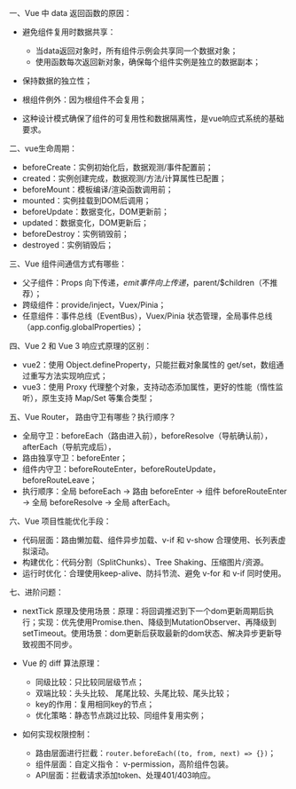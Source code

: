 一、Vue 中 data 返回函数的原因：
- 避免组件复用时数据共享：
   - 当data返回对象时，所有组件示例会共享同一个数据对象；
   - 使用函数每次返回新对象，确保每个组件实例是独立的数据副本；
 
- 保持数据的独立性；
- 根组件例外：因为根组件不会复用；
- 这种设计模式确保了组件的可复用性和数据隔离性，是vue响应式系统的基础要求。

二、vue生命周期：
- beforeCreate：实例初始化后，数据观测/事件配置前；
- created：实例创建完成，数据观测/方法/计算属性已配置；
- beforeMount：模板编译/渲染函数调用前；
- mounted：实例挂载到DOM后调用；
- beforeUpdate：数据变化，DOM更新前；
- updated：数据变化，DOM更新后；
- beforeDestroy：实例销毁前；
- destroyed：实例销毁后；

三、Vue 组件间通信方式有哪些：
- 父子组件：Props 向下传递，$emit 事件向上传递，$parent/$children（不推荐）；
- 跨级组件：provide/inject，Vuex/Pinia；
- 任意组件：事件总线（EventBus），Vuex/Pinia 状态管理，全局事件总线（app.config.globalProperties）；

四、Vue 2 和 Vue 3 响应式原理的区别：
- vue2：使用 Object.defineProperty，只能拦截对象属性的 get/set，数组通过重写方法实现响应式；
- vue3：使用 Proxy 代理整个对象，支持动态添加属性，更好的性能（惰性监听），原生支持 Map/Set 等集合类型；

五、Vue Router， 路由守卫有哪些？执行顺序？
- 全局守卫：beforeEach（路由进入前），beforeResolve（导航确认前），afterEach（导航完成后），
- 路由独享守卫：beforeEnter；
- 组件内守卫：beforeRouteEnter，beforeRouteUpdate，beforeRouteLeave；
- 执行顺序：全局 beforeEach → 路由 beforeEnter → 组件 beforeRouteEnter → 全局 beforeResolve → 全局 afterEach。

六、Vue 项目性能优化手段：
- 代码层面：路由懒加载、组件异步加载、v-if 和 v-show 合理使用、长列表虚拟滚动。
- 构建优化：代码分割（SplitChunks）、Tree Shaking、压缩图片/资源。
- 运行时优化：合理使用keep-alive、防抖节流、避免 v-for 和 v-if 同时使用。


七、进阶问题：
- nextTick 原理及使用场景：原理：将回调推迟到下一个dom更新周期后执行；实现：优先使用Promise.then、降级到MutationObserver、再降级到setTimeout。使用场景：dom更新后获取最新的dom状态、解决异步更新导致视图不同步。
- Vue 的 diff 算法原理：
   - 同级比较：只比较同层级节点；
   - 双端比较：头头比较、 尾尾比较、头尾比较、尾头比较；
   - key的作用：复用相同key的节点；
   - 优化策略：静态节点跳过比较、同组件复用实例；
 
- 如何实现权限控制：
   - 路由层面进行拦截：`router.beforeEach((to, from, next) => {})`；
   - 组件层面：自定义指令： v-permission，高阶组件包装。
   - API层面：拦截请求添加token、处理401/403响应。







